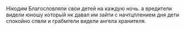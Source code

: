 Нікодим Благословляли свои детей на каждую ночь.
а вредители видели юношу которьій нк давал им зайти
с начтцплением дня дети спокойно спвли и грабмтели видели ангела хранителя.	
